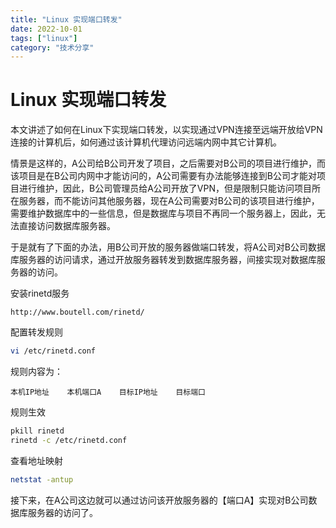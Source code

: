 ```yaml
---
title: "Linux 实现端口转发"
date: 2022-10-01
tags: ["linux"]
category: "技术分享"
---
```

# Linux 实现端口转发

本文讲述了如何在Linux下实现端口转发，以实现通过VPN连接至远端开放给VPN连接的计算机后，如何通过该计算机代理访问远端内网中其它计算机。

情景是这样的，A公司给B公司开发了项目，之后需要对B公司的项目进行维护，而该项目是在B公司内网中才能访问的，A公司需要有办法能够连接到B公司才能对项目进行维护，因此，B公司管理员给A公司开放了VPN，但是限制只能访问项目所在服务器，而不能访问其他服务器，现在A公司需要对B公司的该项目进行维护，需要维护数据库中的一些信息，但是数据库与项目不再同一个服务器上，因此，无法直接访问数据库服务器。

于是就有了下面的办法，用B公司开放的服务器做端口转发，将A公司对B公司数据库服务器的访问请求，通过开放服务器转发到数据库服务器，间接实现对数据库服务器的访问。

安装rinetd服务

    http://www.boutell.com/rinetd/

配置转发规则

```bash
vi /etc/rinetd.conf
```

规则内容为：

```
本机IP地址    本机端口A    目标IP地址    目标端口
```

规则生效

```bash
pkill rinetd
rinetd -c /etc/rinetd.conf
```

查看地址映射

```bash
netstat -antup
```

接下来，在A公司这边就可以通过访问该开放服务器的【端口A】实现对B公司数据库服务器的访问了。
